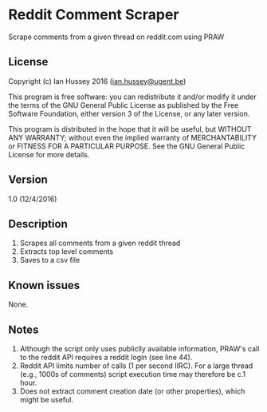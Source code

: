 # Reddit Comment Scraper

Scrape comments from a given thread on reddit.com using PRAW

## License
Copyright (c) Ian Hussey 2016 (ian.hussey@ugent.be)

This program is free software: you can redistribute it and/or modify it under the terms of the GNU General Public License as published by the Free Software Foundation, either version 3 of the License, or any later version.

This program is distributed in the hope that it will be useful, but WITHOUT ANY WARRANTY; without even the implied warranty of MERCHANTABILITY or FITNESS FOR A PARTICULAR PURPOSE. See the GNU General Public License for more details.

## Version
1.0 (12/4/2016)

## Description
1. Scrapes all comments from a given reddit thread
2. Extracts top level comments
3. Saves to a csv file

## Known issues
None. 

## Notes
1. Although the script only uses publiclly available information, PRAW's call to the reddit API requires a reddit login (see line 44).
2. Reddit API limits number of calls (1 per second IIRC). For a large thread (e.g., 1000s of comments) script execution time may therefore be c.1 hour.
3. Does not extract comment creation date (or other properties), which might be useful. 


